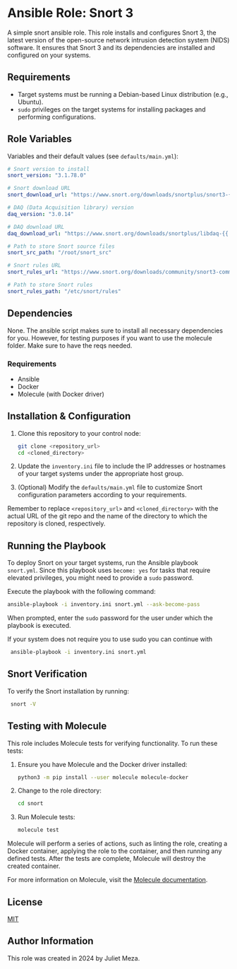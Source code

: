 # Ansible Role: Snort 3
A simple snort ansible role. This role installs and configures Snort 3, the latest version of the open-source network intrusion detection system (NIDS) software. It ensures that Snort 3 and its dependencies are installed and configured on your systems.

## Requirements
- Target systems must be running a Debian-based Linux distribution (e.g., Ubuntu).
- `sudo` privileges on the target systems for installing packages and performing configurations.

## Role Variables
Variables and their default values (see `defaults/main.yml`):

```yaml
# Snort version to install
snort_version: "3.1.78.0"

# Snort download URL
snort_download_url: "https://www.snort.org/downloads/snortplus/snort3-{{ snort_version }}.tar.gz"

# DAQ (Data Acquisition library) version
daq_version: "3.0.14"

# DAQ download URL
daq_download_url: "https://www.snort.org/downloads/snortplus/libdaq-{{ daq_version }}.tar.gz"

# Path to store Snort source files
snort_src_path: "/root/snort_src"

# Snort rules URL
snort_rules_url: "https://www.snort.org/downloads/community/snort3-community-rules.tar.gz"

# Path to store Snort rules
snort_rules_path: "/etc/snort/rules"
```

## Dependencies
None. The ansible script makes sure to install all necessary dependencies for you. 
However, for testing purposes if you want to use the molecule folder. Make sure to have the reqs needed. 
### Requirements
- Ansible
- Docker
- Molecule (with Docker driver)



## Installation & Configuration

1. Clone this repository to your control node:
   ```bash
   git clone <repository_url>
   cd <cloned_directory>
   ```

2. Update the `inventory.ini` file to include the IP addresses or hostnames of your target systems under the appropriate host group.

3. (Optional) Modify the `defaults/main.yml` file to customize Snort configuration parameters according to your requirements.

Remember to replace `<repository_url>` and `<cloned_directory>` with the actual URL of the git repo and the name of the directory to which the repository is cloned, respectively.

## Running the Playbook

To deploy Snort on your target systems, run the Ansible playbook `snort.yml`. Since this playbook uses `become: yes` for tasks that require elevated privileges, you might need to provide a `sudo` password.

Execute the playbook with the following command:

```bash
ansible-playbook -i inventory.ini snort.yml --ask-become-pass
```

When prompted, enter the `sudo` password for the user under which the playbook is executed.

If your system does not require you to use sudo you can continue with 

   ```bash
    ansible-playbook -i inventory.ini snort.yml
   ```
## Snort Verification

To verify the Snort installation by running:

   ```bash
    snort -V
   ```

## Testing with Molecule

This role includes Molecule tests for verifying functionality. To run these tests:

1. Ensure you have Molecule and the Docker driver installed:

    ```bash
    python3 -m pip install --user molecule molecule-docker
    ```

2. Change to the role directory:

    ```bash
    cd snort
    ```

3. Run Molecule tests:

    ```bash
    molecule test
    ```

Molecule will perform a series of actions, such as linting the role, creating a Docker container, applying the role to the container, and then running any defined tests. After the tests are complete, Molecule will destroy the created container.

For more information on Molecule, visit the [Molecule documentation](https://ansible.readthedocs.io/projects/molecule/getting-started/).


## License
[MIT](LICENSE)

## Author Information
This role was created in 2024 by Juliet Meza.

